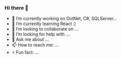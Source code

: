 ### Hi there 👋

- 🔭 I’m currently working on DotNet, C#, SQLServer...
- 🌱 I’m currently learning React :)
- 👯 I’m looking to collaborate on ...
- 🤔 I’m looking for help with ...
- 💬 Ask me about ...
- 📫 How to reach me: ...
- ⚡ Fun fact: ...

